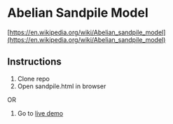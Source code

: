 # Abelian Sandpile Model

[https://en.wikipedia.org/wiki/Abelian_sandpile_model](https://en.wikipedia.org/wiki/Abelian_sandpile_model)

## Instructions

1. Clone repo
2. Open sandpile.html in browser

OR

1. Go to [live demo](abmicyau.github.io/sandpile)